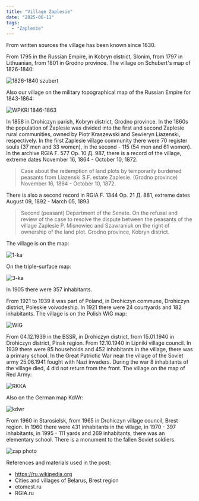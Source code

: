 ```yaml
---
title: "Village Zaplesie"
date: "2025-06-11"
tags: 
  - "Zaplesie"
---
```


From written sources the village has been known since 1630. 

From 1795 in the Russian Empire, in Kobryn district, Slonim, from 1797 in Lithuanian, from 1801 in Grodno province. The village on Schubert's map of 1826-1840:

![1826-1840 szubert](https://github.com/user-attachments/assets/c3b22737-79db-4583-8dc7-b0161b20da24)

Also our village on the military topographical map of the Russian Empire for 1843-1864:

![WPKRI 1846-1863](https://github.com/user-attachments/assets/583640f7-5439-47cf-9f2f-8fdbb5398f21)

In 1858 in Drohiczyn parish, Kobryn district, Grodno province. In the 1860s the population of Zaplesie was divided into the first and second Zaplesie rural communities, owned by Piotr Kraszewski and Sewieryn Liazenski, respectively. In the first Zaplesie village community there were 70 register souls (37 men and 33 women), in the second - 115 (54 men and 61 women). In the archive RGIA F. 577 Op. 10 Д. 987, there is a record of the village, extreme dates November 16, 1864 - October 10, 1872.

> Case about the redemption of land plots by temporarily burdened peasants from Liazenski S.F. estate Zaplesie. (Grodno province) November 16, 1864 - October 10, 1872.

There is also a second record in RGIA F. 1344 Op. 21 Д. 881, extreme dates August 09, 1892 - March 05, 1893.

> Second (peasant) Department of the Senate. On the refusal and review of the case to resolve the dispute between the peasants of the village Zaplesie P. Misnowiec and Szawraniuk on the right of ownership of the land plot. Grodno province, Kobryn district.

The village is on the map:

![1-ka](https://github.com/user-attachments/assets/8d13b8da-1678-4aa6-8d27-faadc3fab68f)

On the triple-surface map:

![3-ka](https://github.com/user-attachments/assets/5e66883e-60b4-4d52-bf61-f4f3185137b5)

In 1905 there were 357 inhabitants.

From 1921 to 1939 it was part of Poland, in Drohiczyn commune, Drohiczyn district, Poleskie voivodeship. In 1921 there were 24 courtyards and 182 inhabitants. The village is on the Polish WIG map:

![WIG](https://github.com/user-attachments/assets/b515fca6-b707-492c-b073-5fdf24c6ada7)

From 04.12.1939 in the BSSR, in Drohiczyn district, from 15.01.1940 in Drohiczyn district, Pinsk region. From 12.10.1940 in Lipniki village council. In 1939 there were 85 households and 452 inhabitants in the village, there was a primary school. In the Great Patriotic War near the village of the Soviet army 25.06.1941 fought with Nazi invaders. During the war 8 inhabitants of the village died, 4 did not return from the front. The village on the map of Red Army:

![RKKA](https://github.com/user-attachments/assets/871f10b7-1d0c-47d5-8b75-b234b8217398)

Also on the German map KdWr:

![kdwr](https://github.com/user-attachments/assets/6004afb5-742f-465a-aba2-550c81b7390b)

From 1960 in Starosielsk, from 1965 in Drohiczyn village council, Brest region. In 1960 there were 431 inhabitants in the village, in 1970 - 397 inhabitants, in 1995 - 111 yards and 269 inhabitants, there was an elementary school. There is a monument to the fallen Soviet soldiers.

![zap photo](https://github.com/user-attachments/assets/2cace829-f37f-4ad1-9060-8439665fa3fc)

References and materials used in the post:
- https://ru.wikipedia.org
- Cities and villages of Belarus, Brest region
- etomest.ru
- RGIA.ru

